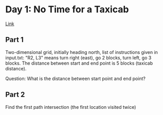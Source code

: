 # Day 1: No Time for a Taxicab
[Link](http://adventofcode.com/2016/day/1)

## Part 1
Two-dimensional grid, initially heading north, list of instructions given in input.txt:
"R2, L3" means turn right (east), go 2 blocks, turn left, go 3 blocks.
The distance between start and end point is 5 blocks (taxicab distance).

Question: What is the distance between start point and end point?

## Part 2
Find the first path intersection (the first location visited twice)
